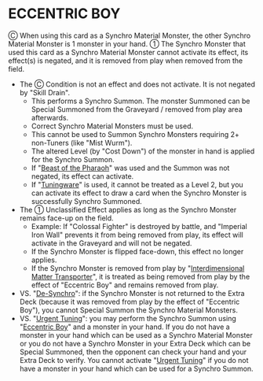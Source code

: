 
# ECCENTRIC BOY  
Ⓒ When using this card as a Synchro Material Monster, the other Synchro Material Monster is 1 monster in your hand. ① The Synchro Monster that used this card as a Synchro Material Monster cannot activate its effect, its effect(s) is negated, and it is removed from play when removed from the field.

*   The Ⓒ Condition is not an effect and does not activate. It is not negated by "Skill Drain".
    *   This performs a Synchro Summon. The monster Summoned can be Special Summoned from the Graveyard / removed from play area afterwards.
    *   Correct Synchro Material Monsters must be used.
    *   This cannot be used to Summon Synchro Monsters requiring 2+ non-Tuners (like "Mist Wurm").
    *   The altered Level (by "Cost Down") of the monster in hand is applied for the Synchro Summon.
    *   If "[Beast of the Pharaoh](https://yugipedia.com/wiki/Beast_of_the_Pharaoh)" was used and the Summon was not negated, its effect can activate.
    *   If "[Tuningware](https://yugipedia.com/wiki/Tuningware)" is used, it cannot be treated as a Level 2, but you can activate its effect to draw a card when the Synchro Monster is successfully Synchro Summoned.
*   The ① Unclassified Effect applies as long as the Synchro Monster remains face-up on the field.
    *   Example: If "Colossal Fighter" is destroyed by battle, and "Imperial Iron Wall" prevents it from being removed from play, its effect will activate in the Graveyard and will not be negated.
    *   If the Synchro Monster is flipped face-down, this effect no longer applies.
    *   If the Synchro Monster is removed from play by "[Interdimensional Matter Transporter](https://yugipedia.com/wiki/Interdimensional_Matter_Transporter)", it is treated as being removed from play by the effect of "Eccentric Boy" and remains removed from play.
*   VS. "[De-Synchro](https://yugipedia.com/wiki/De-Synchro)": if the Synchro Monster is not returned to the Extra Deck (because it was removed from play by the effect of "Eccentric Boy"), you cannot Special Summon the Synchro Material Monsters.
*   VS. "[Urgent Tuning](https://yugipedia.com/wiki/Urgent_Tuning)": you may perform the Synchro Summon using "[Eccentric Boy](https://yugipedia.com/wiki/Eccentric_Boy)" and a monster in your hand. If you do not have a monster in your hand which can be used as a Synchro Material Monster or you do not have a Synchro Monster in your Extra Deck which can be Special Summoned, then the opponent can check your hand and your Extra Deck to verify. You cannot activate "[Urgent Tuning](https://yugipedia.com/wiki/Urgent_Tuning)" if you do not have a monster in your hand which can be used for a Synchro Summon.

  